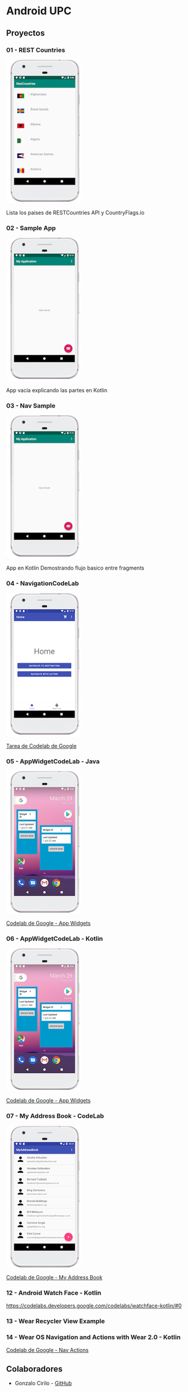 # Android UPC

## Proyectos

### 01 - REST Countries 

![REST Countries Screenshot](00-docs/img/01.png)

Lista los paises de RESTCountries API y CountryFlags.io

### 02 - Sample App 

![Sample App Screenshot](00-docs/img/02.png)

App vacía explicando las partes en Kotlin

### 03 - Nav Sample 

![Nav Sample Screenshot](00-docs/img/03.png)

App en Kotlin Demostrando flujo basico entre fragments

### 04 - NavigationCodeLab

![Navigation Codelab Screenshot](00-docs/img/04.png)

[Tarea de Codelab de Google](https://codelabs.developers.google.com/codelabs/android-navigation/)

### 05 - AppWidgetCodeLab - Java

![App Widget Screenshot](00-docs/img/05.png)


[Codelab de Google  - App Widgets](https://codelabs.developers.google.com/codelabs/advanced-android-training-widgets/)


### 06 - AppWidgetCodeLab - Kotlin

![App Widget Screenshot](00-docs/img/06.png)

[Codelab de Google - App Widgets](https://codelabs.developers.google.com/codelabs/advanced-android-training-widgets/)

### 07 - My Address Book - CodeLab

![App Widget Screenshot](00-docs/img/07.png)

[Codelab de Google - My Address Book](https://codelabs.developers.google.com/codelabs/taking-advantage-of-kotlin/index.html)

### 12 - Android Watch Face - Kotlin

https://codelabs.developers.google.com/codelabs/watchface-kotlin/#0

### 13 - Wear Recycler View Example

### 14 - Wear OS Navigation and Actions with Wear 2.0 - Kotlin

[Codelab de Google - Nav Actions](https://codelabs.developers.google.com/codelabs/wear-nav-action/index.html)

## Colaboradores

- Gonzalo Cirilo - [GitHub](https://github.com/GonzaloCirilo)


